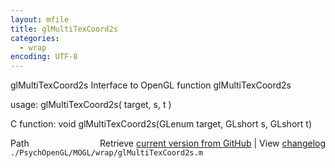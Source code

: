 ```yaml
---
layout: mfile
title: glMultiTexCoord2s
categories:
  - wrap
encoding: UTF-8
---
```


glMultiTexCoord2s  Interface to OpenGL function glMultiTexCoord2s

usage:  glMultiTexCoord2s( target, s, t )

C function:  void glMultiTexCoord2s(GLenum target, GLshort s, GLshort t)


<div class="code_header" style="text-align:right;">
  <span style="float:left;">Path&nbsp;&nbsp;</span> <span class="counter">Retrieve <a href=
  "https://raw.github.com/Psychtoolbox-3/Psychtoolbox-3/beta/./PsychOpenGL/MOGL/wrap/glMultiTexCoord2s.m">current version from GitHub</a> | View <a href=
  "https://github.com/Psychtoolbox-3/Psychtoolbox-3/commits/beta/./PsychOpenGL/MOGL/wrap/glMultiTexCoord2s.m">changelog</a></span>
</div>
<div class="code">
  <code>./PsychOpenGL/MOGL/wrap/glMultiTexCoord2s.m</code>
</div>
